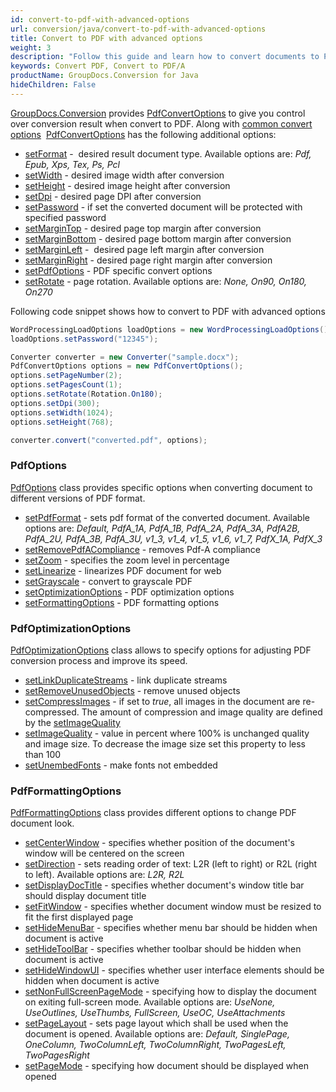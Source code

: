 ```yaml
---
id: convert-to-pdf-with-advanced-options
url: conversion/java/convert-to-pdf-with-advanced-options
title: Convert to PDF with advanced options
weight: 3
description: "Follow this guide and learn how to convert documents to PDF with height, width, DPI, margins and other customizations using GroupDocs.Conversion for Java."
keywords: Convert PDF, Convert to PDF/A
productName: GroupDocs.Conversion for Java
hideChildren: False
---
```

[GroupDocs.Conversion](https://products.groupdocs.com/conversion/java) provides [PdfConvertOptions](https://reference.groupdocs.com/java/conversion/com.groupdocs.conversion.options.convert/PdfConvertOptions) to give you control over conversion result when convert to PDF. Along with [common convert options](https://reference.groupdocs.com/conversion/java/com.groupdocs.conversion.options.convert/ConvertOptions)  [PdfConvertOptions](https://reference.groupdocs.com/java/conversion/com.groupdocs.conversion.options.convert/PdfConvertOptions) has the following additional options:

*   [setFormat](https://reference.groupdocs.com/java/conversion/com.groupdocs.conversion.options.convert/ConvertOptions#setFormat(com.groupdocs.conversion.filetypes.FileType)) -  desired result document type. Available options are: *Pdf, Epub, Xps, Tex, Ps, Pcl*
*   [setWidth](https://reference.groupdocs.com/java/conversion/com.groupdocs.conversion.options.convert/PdfConvertOptions#setWidth(int)) -  desired image width after conversion
*   [setHeight](https://reference.groupdocs.com/java/conversion/com.groupdocs.conversion.options.convert/PdfConvertOptions#setHeight(int)) -  desired image height after conversion
*   [setDpi](https://reference.groupdocs.com/java/conversion/com.groupdocs.conversion.options.convert/PdfConvertOptions#setDpi(double)) -  desired page DPI after conversion
*   [setPassword](https://reference.groupdocs.com/java/conversion/com.groupdocs.conversion.options.convert/PdfConvertOptions#setPassword(java.lang.String)) -  if set the converted document will be protected with specified password
*   [setMarginTop](https://reference.groupdocs.com/java/conversion/com.groupdocs.conversion.options.convert/PdfConvertOptions#setMarginTop(int)) -  desired page top margin after conversion
*   [setMarginBottom](https://reference.groupdocs.com/java/conversion/com.groupdocs.conversion.options.convert/PdfConvertOptions#setMarginBottom(int)) -  desired page bottom margin after conversion
*   [setMarginLeft](https://reference.groupdocs.com/java/conversion/com.groupdocs.conversion.options.convert/PdfConvertOptions#setMarginLeft(int)) -  desired page left margin after conversion
*   [setMarginRight](https://reference.groupdocs.com/java/conversion/com.groupdocs.conversion.options.convert/PdfConvertOptions#setMarginRight(int)) -  desired page right margin after conversion
*   [setPdfOptions](https://reference.groupdocs.com/conversion/java/com.groupdocs.conversion.options.convert/PdfConvertOptions#setPdfOptions(com.groupdocs.conversion.options.convert.PdfOptions)) -  PDF specific convert options
*   [setRotate](https://reference.groupdocs.com/java/conversion/com.groupdocs.conversion.options.convert/PdfConvertOptions#setRotate(com.groupdocs.conversion.options.convert.Rotation)) -  page rotation. Available options are: *None, On90, On180, On270*  
          

Following code snippet shows how to convert to PDF with advanced options

```java
WordProcessingLoadOptions loadOptions = new WordProcessingLoadOptions();
loadOptions.setPassword("12345");

Converter converter = new Converter("sample.docx");
PdfConvertOptions options = new PdfConvertOptions();
options.setPageNumber(2);
options.setPagesCount(1);
options.setRotate(Rotation.On180);
options.setDpi(300);
options.setWidth(1024);
options.setHeight(768);

converter.convert("converted.pdf", options);
```

### PdfOptions

[PdfOptions](https://reference.groupdocs.com/java/conversion/com.groupdocs.conversion.options.convert/PdfOptions) class provides specific options when converting document to different versions of PDF format.

*   [setPdfFormat](https://reference.groupdocs.com/java/conversion/com.groupdocs.conversion.options.convert/PdfOptions#setPdfFormat(com.groupdocs.conversion.options.convert.PdfFormats)) - sets pdf format of the converted document. Available options are: *Default, PdfA\_1A, PdfA\_1B, PdfA\_2A, PdfA\_3A, PdfA2B, PdfA\_2U, PdfA\_3B, PdfA\_3U, v1\_3, v1\_4, v1\_5, v1\_6, v1\_7, PdfX\_1A, PdfX\_3*
*   [setRemovePdfACompliance](https://reference.groupdocs.com/java/conversion/com.groupdocs.conversion.options.convert/PdfOptions#setRemovePdfACompliance(boolean)) - removes Pdf-A compliance
*   [setZoom](https://reference.groupdocs.com/java/conversion/com.groupdocs.conversion.options.convert/PdfOptions#setZoom(int)) - specifies the zoom level in percentage
*   [setLinearize](https://reference.groupdocs.com/java/conversion/com.groupdocs.conversion.options.convert/PdfOptions#setLinearize(boolean)) - linearizes PDF document for web
*   [setGrayscale](https://reference.groupdocs.com/java/conversion/com.groupdocs.conversion.options.convert/PdfOptions#setGrayscale(boolean)) - convert to grayscale PDF
*   [setOptimizationOptions](https://reference.groupdocs.com/conversion/java/com.groupdocs.conversion.options.convert/PdfOptions#setOptimizationOptions(com.groupdocs.conversion.options.convert.PdfOptimizationOptions)) - PDF optimization options
*   [setFormattingOptions](https://reference.groupdocs.com/conversion/java/com.groupdocs.conversion.options.convert/PdfOptions#setFormatingOptions(com.groupdocs.conversion.options.convert.PdfFormattingOptions)) - PDF formatting options

### PdfOptimizationOptions

[PdfOptimizationOptions](https://reference.groupdocs.com/java/conversion/com.groupdocs.conversion.options.convert/PdfOptimizationOptions) class allows to specify options for adjusting PDF conversion process and improve its speed.

*   [setLinkDuplicateStreams](https://reference.groupdocs.com/java/conversion/com.groupdocs.conversion.options.convert/PdfOptimizationOptions#setLinkDuplicateStreams(boolean)) - link duplicate streams
*   [setRemoveUnusedObjects](https://reference.groupdocs.com/java/conversion/com.groupdocs.conversion.options.convert/PdfOptimizationOptions#setRemoveUnusedObjects(boolean)) - remove unused objects
*   [setCompressImages](https://reference.groupdocs.com/java/conversion/com.groupdocs.conversion.options.convert/PdfOptimizationOptions#setCompressImages(boolean)) - if set to *true*, all images in the document are re-compressed. The amount of compression and image quality are defined by the [setImageQuality](https://reference.groupdocs.com/java/conversion/com.groupdocs.conversion.options.convert/PdfOptimizationOptions#setImageQuality(int))
*   [setImageQuality](https://reference.groupdocs.com/java/conversion/com.groupdocs.conversion.options.convert/PdfOptimizationOptions#setImageQuality(int)) -  value in percent where 100% is unchanged quality and image size. To decrease the image size set this property to less than 100
*   [setUnembedFonts](https://reference.groupdocs.com/java/conversion/com.groupdocs.conversion.options.convert/PdfOptimizationOptions#setUnembedFonts(boolean)) - make fonts not embedded

### PdfFormattingOptions

[PdfFormattingOptions](https://reference.groupdocs.com/java/conversion/com.groupdocs.conversion.options.convert/PdfFormattingOptions) class provides different options to change PDF document look.

*   [setCenterWindow](https://reference.groupdocs.com/java/conversion/com.groupdocs.conversion.options.convert/PdfFormattingOptions#setCenterWindow(boolean)) - specifies whether position of the document's window will be centered on the screen
*   [setDirection](https://reference.groupdocs.com/java/conversion/com.groupdocs.conversion.options.convert/PdfFormattingOptions#setDirection(com.groupdocs.conversion.options.convert.PdfDirection)) - sets reading order of text: L2R (left to right) or R2L (right to left). Available options are: *L2R, R2L*
*   [setDisplayDocTitle](https://reference.groupdocs.com/java/conversion/com.groupdocs.conversion.options.convert/PdfFormattingOptions#setDisplayDocTitle(boolean)) - specifies whether document's window title bar should display document title
*   [setFitWindow](https://reference.groupdocs.com/java/conversion/com.groupdocs.conversion.options.convert/PdfFormattingOptions#setFitWindow(boolean)) - specifies whether document window must be resized to fit the first displayed page
*   [setHideMenuBar](https://reference.groupdocs.com/java/conversion/com.groupdocs.conversion.options.convert/PdfFormattingOptions#setHideMenuBar(boolean)) - specifies whether menu bar should be hidden when document is active
*   [setHideToolBar](https://reference.groupdocs.com/java/conversion/com.groupdocs.conversion.options.convert/PdfFormattingOptions#setHideToolBar(boolean)) - specifies whether toolbar should be hidden when document is active
*   [setHideWindowUI](https://reference.groupdocs.com/java/conversion/com.groupdocs.conversion.options.convert/PdfFormattingOptions#setHideWindowUI(boolean)) - specifies whether user interface elements should be hidden when document is active
*   [setNonFullScreenPageMode](https://reference.groupdocs.com/java/conversion/com.groupdocs.conversion.options.convert/PdfFormattingOptions#setNonFullScreenPageMode(com.groupdocs.conversion.options.convert.PdfPageMode)) - specifying how to display the document on exiting full-screen mode. Available options are: *UseNone, UseOutlines, UseThumbs, FullScreen, UseOC, UseAttachments*
*   [setPageLayout](https://reference.groupdocs.com/java/conversion/com.groupdocs.conversion.options.convert/PdfFormattingOptions#setPageLayout(com.groupdocs.conversion.options.convert.PdfPageLayout)) - sets page layout which shall be used when the document is opened. Available options are: *Default, SinglePage, OneColumn, TwoColumnLeft, TwoColumnRight, TwoPagesLeft, TwoPagesRight*
*   [setPageMode](https://reference.groupdocs.com/java/conversion/com.groupdocs.conversion.options.convert/PdfFormattingOptions#setPageMode(com.groupdocs.conversion.options.convert.PdfPageMode)) - specifying how document should be displayed when opened

